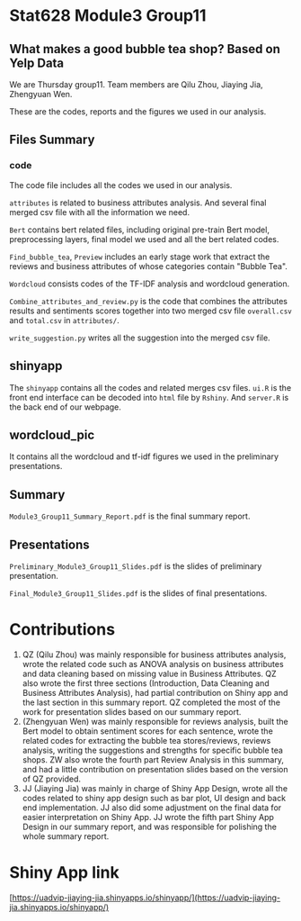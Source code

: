 # Stat628 Module3 Group11
## What makes a good bubble tea shop? Based on Yelp Data

We are Thursday group11. Team members are Qilu Zhou, Jiaying Jia, Zhengyuan Wen.

These are the codes, reports and the figures we used in our analysis.

## Files Summary
### code
The code file includes all the codes we used in our analysis. 

`attributes` is related to business attributes analysis. And several final merged csv file with all the information we need.

`Bert` contains bert related files, including original pre-train Bert model, preprocessing layers, final model we used and all the bert related codes.

`Find_bubble_tea`, `Preview` includes an early stage work that extract the reviews and business attributes of whose categories contain "Bubble Tea".

`Wordcloud` consists codes of the TF-IDF analysis and wordcloud generation.

`Combine_attributes_and_review.py` is the code that combines the attributes results and sentiments scores together into two merged csv file `overall.csv` and `total.csv` in `attributes/`.

`write_suggestion.py` writes all the suggestion into the merged csv file.

## shinyapp
The `shinyapp` contains all the codes and related merges csv files. `ui.R` is the front end interface can be decoded into `html` file by `Rshiny`. And `server.R` is the back end of our webpage.

## wordcloud_pic
It contains all the wordcloud and tf-idf figures we used in the preliminary presentations.

## Summary
`Module3_Group11_Summary_Report.pdf` is the final summary report.

## Presentations
`Preliminary_Module3_Group11_Slides.pdf` is the slides of preliminary presentation.

`Final_Module3_Group11_Slides.pdf` is the slides of final presentations.

# Contributions

1. QZ (Qilu Zhou) was mainly responsible for business attributes analysis, wrote the related code such as ANOVA analysis on business attributes and data cleaning based on missing value in Business Attributes. QZ also wrote the first three sections (Introduction, Data Cleaning and Business Attributes Analysis), had partial contribution on Shiny app and the last section in this summary report. QZ completed the most of the work for presentation slides based on our summary report.
2. (Zhengyuan Wen) was mainly responsible for reviews analysis, built the Bert model to obtain sentiment scores for each sentence, wrote the related codes for extracting the bubble tea stores/reviews, reviews analysis, writing the suggestions and strengths for specific bubble tea shops. ZW also wrote the fourth part Review Analysis in this summary, and had a little contribution on presentation slides based on the version of QZ provided.
3. JJ (Jiaying Jia) was mainly in charge of Shiny App Design, wrote all the codes related to shiny app design such as bar plot, UI design and back end implementation. JJ also did some adjustment on the final data for easier interpretation on Shiny App. JJ wrote the fifth part Shiny App Design in our summary report, and was responsible for polishing the whole summary report.
    
# Shiny App link
[https://uadvip-jiaying-jia.shinyapps.io/shinyapp/](https://uadvip-jiaying-jia.shinyapps.io/shinyapp/)

